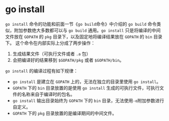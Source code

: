 <!--
 * @Author: matiastang
 * @Date: 2022-04-18 11:28:07
 * @LastEditors: matiastang
 * @LastEditTime: 2022-04-18 11:32:33
 * @FilePath: /matias-Golang/md/指令/install.md
 * @Description: go install
-->
# go install

`go install` 命令的功能和前面一节《`go build`命令》中介绍的 `go build` 命令类似，附加参数绝大多数都可以与 `go build` 通用。`go install` 只是将编译的中间文件放在 `GOPATH` 的 `pkg` 目录下，以及固定地将编译结果放在 `GOPATH` 的 `bin` 目录下。
这个命令在内部实际上分成了两步操作：
1. 生成结果文件（可执行文件或者 `.a` 包）
2. 会把编译好的结果移到 `$GOPATH/pkg` 或者 `$GOPATH/bin`。

`go install` 的编译过程有如下规律：
* `go install` 是建立在 `GOPATH` 上的，无法在独立的目录里使用 `go install`。
* `GOPATH` 下的 `bin` 目录放置的是使用 `go install` 生成的可执行文件，可执行文件的名称来自于编译时的包名。
* `go install` 输出目录始终为 `GOPATH` 下的 `bin` 目录，无法使用`-o`附加参数进行自定义。
* `GOPATH` 下的 `pkg` 目录放置的是编译期间的中间文件。